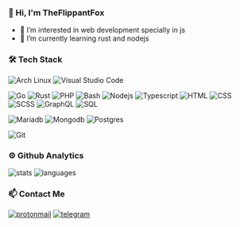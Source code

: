 ### 👋 Hi, I'm TheFlippantFox

- 👀 I’m interested in web development specially in js
- 🌱 I’m currently learning rust and nodejs

### 🛠 Tech Stack
![Arch Linux](https://img.shields.io/badge/-Arch_Linux-141a20?style=flat&logo=arch-linux)
![Visual Studio Code](https://img.shields.io/badge/-Visual%20Studio%20Code-141a20?style=flat&logo=visual-studio-code&logoColor=007ACC)

![Go](https://img.shields.io/badge/-Go-141a20?style=flat&logo=go)
![Rust](https://img.shields.io/badge/-Rust-141a20?style=flat&logo=rust&logoColor=CE412B)
![PHP](https://img.shields.io/badge/-PHP-141a20?style=flat&logo=php)
![Bash](https://img.shields.io/badge/-Bash%20Script-141a20?style=flat&logo=powershell)
![Nodejs](https://img.shields.io/badge/-Node.js-141a20?style=flat&logo=node.js)
![Typescript](https://img.shields.io/badge/-Typescript-141a20?style=flat&logo=typescript)
![HTML](https://img.shields.io/badge/-HTML5-141a20?style=flat&logo=HTML5)
![CSS](https://img.shields.io/badge/-CSS3-141a20?style=flat&logo=CSS3&logoColor=1572B6)
![SCSS](https://img.shields.io/badge/-SASS-141a20?style=flat&logo=sass)
![GraphQL](https://img.shields.io/badge/-GraphQL-141a20?style=flat&logo=graphql&logoColor=E10098)
![SQL](https://img.shields.io/badge/-SQL-141a20?style=flat&logo=mysql)

![Mariadb](https://img.shields.io/badge/-MariaDB-141a20?style=flat&logo=mariadb&logoColor=003545)
![Mongodb](https://img.shields.io/badge/-MongoDB-141a20?style=flat&logo=mongodb)
![Postgres](https://img.shields.io/badge/-Postgres-141a20?style=flat&logo=postgresql)

![Git](https://img.shields.io/badge/-Git-141a20?style=flat&logo=git)


### ⚙️ Github Analytics
![stats](https://github-readme-stats.vercel.app/api?username=theflippantfox&theme=gotham&show_icons=true&border_color=2e3440)
![languages](https://github-readme-stats.vercel.app/api/top-langs/?username=theflippantfox&layout=compact&exclude_repo=theflippantfox.github.io&theme=gotham&border_color=2e3440&card_width=250)


### 📫 Contact Me
[![protonmail](https://img.shields.io/badge/-theflippantfox@protonmail.com-141a20?style=flat&logo=protonmail)](mailto:theflippantfox@protonmail.com)
[![telegram](https://img.shields.io/badge/-theflippantfox-141a20?style=flat&logo=telegram&logoColor=white)](https://telegram.me/@theflippantfox)